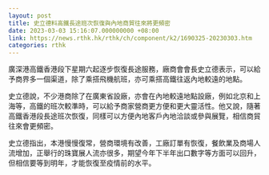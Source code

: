 ```yaml
---
layout: post
title: 史立德料高鐵長途班次恢復與內地商貿往來將更頻密
date: 2023-03-03 15:16:07.000000000 +08:00
link: https://news.rthk.hk/rthk/ch/component/k2/1690325-20230303.htm
categories: rthk
---
```


廣深港高鐵香港段下星期六起逐步恢復長途服務，廠商會會長史立德表示，可以給予商界多一個渠道，除了乘搭飛機航班，亦可乘搭高鐵往返內地較遠的地點。

史立德說，不少港商除了在廣東省設廠，亦會在內地較遠地點設廠，例如北京和上海等，高鐵的班次較準時，可以給予商家營商更方便和更大靈活性。他又說，隨著高鐵香港段長途班次恢復，同樣可以方便內地客戶內地洽談或參與展覽，相信商貿往來會更頻密。

史立德指出，本港慢慢復常，營商環境有改善，工廠訂單有恢復，餐飲業及商場人流增加，正舉行的珠寶展人流亦很多，期望今年下半年出口數字等方面可以回升，但相信要等到明年，才能恢復至疫情前的水平。
